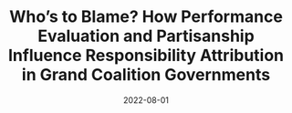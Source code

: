 ---
title: "Who’s to Blame? How Performance Evaluation and Partisanship Influence Responsibility Attribution in Grand Coalition Governments"
collection: publications
permalink: /publication/2022-08-EJPR
date: 2022-08-01
venue: 'European Journal of Political Research'
paperurl: '/files/pdf/publications/2022-08-EJPR.pdf'
link: 'https://doi.org/10.1111/1475-6765.12478'
citation: 'Plescia, Carolina, Sylvia Kritzinger, and Jae-Jae Spoon. 2022. &quot;Who’s to Blame? How Performance Evaluation and Partisanship Influence Responsibility Attribution in Grand Coalition Governments.&quot; <i>European Journal of Political Research</i> 61(1): 660–677.  doi.org/10.1111/1475-6765.12478'
---